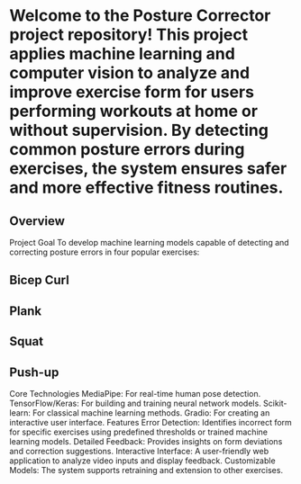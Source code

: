 # Welcome to the Posture Corrector project repository! This project applies machine learning and computer vision to analyze and improve exercise form for users performing workouts at home or without supervision. By detecting common posture errors during exercises, the system ensures safer and more effective fitness routines.

## Overview
Project Goal
To develop machine learning models capable of detecting and correcting posture errors in four popular exercises:


## Bicep Curl
## Plank
## Squat
## Push-up
Core Technologies
MediaPipe: For real-time human pose detection.
TensorFlow/Keras: For building and training neural network models.
Scikit-learn: For classical machine learning methods.
Gradio: For creating an interactive user interface.
Features
Error Detection: Identifies incorrect form for specific exercises using predefined thresholds or trained machine learning models.
Detailed Feedback: Provides insights on form deviations and correction suggestions.
Interactive Interface: A user-friendly web application to analyze video inputs and display feedback.
Customizable Models: The system supports retraining and extension to other exercises.
